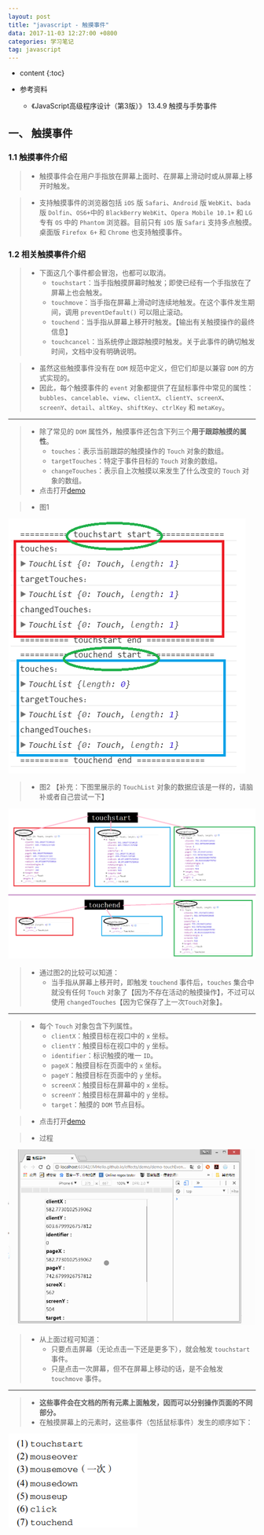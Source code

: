 ```yaml
---
layout: post
title: "javascript - 触摸事件"
data: 2017-11-03 12:27:00 +0800
categories: 学习笔记
tag: javascript
---
```


* content
{:toc}

* 参考资料
    + 《JavaScript高级程序设计（第3版）》 13.4.9 触摸与手势事件

<!-- more -->


## 一、 触摸事件

### 1.1 触摸事件介绍

> * 触摸事件会在用户手指放在屏幕上面时、在屏幕上滑动时或从屏幕上移开时触发。

> * 支持触摸事件的浏览器包括 `iOS` 版 `Safari`、`Android` 版 `WebKit`、`bada` 版 `Dolfin`、`OS6+`中的 `BlackBerry`
    `WebKit`、`Opera Mobile 10.1+` 和 `LG` 专有 `OS` 中的 `Phantom` 浏览器。目前只有 `iOS` 版 `Safari` 支持多点触摸。
    桌面版 `Firefox 6+` 和 `Chrome` 也支持触摸事件。

### 1.2 相关触摸事件介绍

> * 下面这几个事件都会冒泡，也都可以取消。
>   * `touchstart`：当手指触摸屏幕时触发；即使已经有一个手指放在了屏幕上也会触发。
>   * `touchmove`：当手指在屏幕上滑动时连续地触发。在这个事件发生期间，调用 `preventDefault()` 可以阻止滚动。
>   * `touchend`：当手指从屏幕上移开时触发。【输出有关触摸操作的最终信息】
>   * `touchcancel`：当系统停止跟踪触摸时触发。关于此事件的确切触发时间，文档中没有明确说明。

> * 虽然这些触摸事件没有在 `DOM` 规范中定义，但它们却是以兼容 `DOM` 的方式实现的。
> * 因此，每个触摸事件的 `event` 对象都提供了在鼠标事件中常见的属性：`bubbles`、`cancelable`、`view`、`clientX`、`clientY`、`screenX`、`screenY`、`detail`、`altKey`、`shiftKey`、`ctrlKey` 和 `metaKey`。

---

> * 除了常见的 `DOM` 属性外，触摸事件还包含下列三个**用于跟踪触摸的属性**。
>   * `touches`：表示当前跟踪的触摸操作的 `Touch` 对象的数组。
>   * `targetTouches`：特定于事件目标的 `Touch` 对象的数组。
>   * `changeTouches`：表示自上次触摸以来发生了什么改变的 `Touch` 对象的数组。
> * 点击打开[demo](/effects/demo/js/demo-touchEvent/touch/eg2.html)

> * 图1

![img](/styles/images/javascript/event/touchEvent/touchEvent-01.png)

> * 图2 【补充：下图里展示的 `TouchList` 对象的数据应该是一样的，请脑补或者自己尝试一下】

![img](/styles/images/javascript/event/touchEvent/touchEvent-02.png)

> * 通过图2的比较可以知道：
>   * 当手指从屏幕上移开时，即触发 `touchend` 事件后，`touches` 集合中就没有任何 `Touch` 对象了【因为不存在活动的触摸操作】，不过可以使用 `changedTouches`【因为它保存了上一次`Touch`对象】。 

---

> * 每个 `Touch` 对象包含下列属性。
>   * `clientX`：触摸目标在视口中的 `x` 坐标。
>   * `clientY`：触摸目标在视口中的 `y` 坐标。
>   * `identifier`：标识触摸的唯一 `ID`。
>   * `pageX`：触摸目标在页面中的 `x` 坐标。
>   * `pageY`：触摸目标在页面中的 `y` 坐标。
>   * `screenX`：触摸目标在屏幕中的 `x` 坐标。
>   * `screenY`：触摸目标在屏幕中的 `y` 坐标。
>   * `target`：触摸的 `DOM` 节点目标。

> * 点击打开[demo](/effects/demo/js/demo-touchEvent/touch/eg1.html)

> * 过程

![img](/effects/images/javascript/event/touchEvent/touchEvent-01.gif)

> * 从上面过程可知道：
>   * 只要点击屏幕（无论点击一下还是更多下），就会触发 `touchstart` 事件。
>   * 只是点击一次屏幕，但不在屏幕上移动的话，是不会触发 `touchmove` 事件。

--- 

> * **这些事件会在文档的所有元素上面触发，因而可以分别操作页面的不同部分。**
> * 在触摸屏幕上的元素时，这些事件（包括鼠标事件）发生的顺序如下：

![img](/styles/images/javascript/event/touchEvent/touchEvent-03.png)








